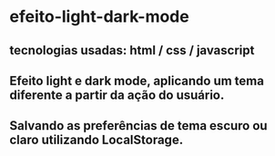 # efeito-light-dark-mode

## tecnologias usadas: html / css / javascript

## Efeito light e dark mode, aplicando um tema diferente a partir da ação do usuário. 
## Salvando as preferências de tema escuro ou claro utilizando LocalStorage. 
